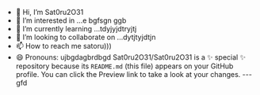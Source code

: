 - 👋 Hi, I’m Sat0ru2O31
- 👀 I’m interested in ...e bgfsgn ggb
- 🌱 I’m currently learning ...tdyjyjdtryjtj
- 💞️ I’m looking to collaborate on ...dytjtyjdtjn
- 📫 How to reach me satoru)))
- 😄 Pronouns: ujbgdagbrdbgd
Sat0ru2O31/Sat0ru2O31 is a ✨ special ✨ repository because its `README.md` (this file) appears on your GitHub profile.
You can click the Preview link to take a look at your changes.
---gfd
